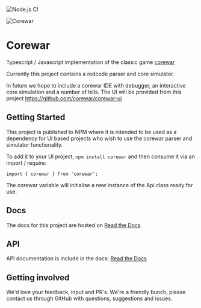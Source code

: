 ![Node.js CI](https://github.com/corewar/corewar/workflows/Node.js%20CI/badge.svg)

![Corewar](https://github.com/corewar/corewar/blob/master/logo.png)

# Corewar

Typescript / Javascript implementation of the classic game [corewar](https://en.wikipedia.org/wiki/Core_War)

Currently this project contains a redcode parser and core simulator.

In future we hope to include a corewar IDE with debugger, an interactive core simulation and a number of hills. The UI will be provided from this project https://github.com/corewar/corewar-ui

## Getting Started

This project is published to NPM where it is intended to be used as a dependency for UI based projects who wish to use the corewar parser and simulator functionality.

To add it to your UI project, `npm install corewar` and then consume it via an import / require:

`import { corewar } from 'corewar';`

The corewar variable will initialise a new instance of the Api class ready for use.

## Docs

The docs for this project are hosted on [Read the Docs](http://corewar-docs.readthedocs.org)

## API

API documentation is include in the docs: [Read the Docs](http://corewar-docs.readthedocs.io/en/latest/developer/)

## Getting involved

We'd love your feedback, input and PR's. We're a friendly bunch, please contact us through GitHub with questions, suggestions and issues.
